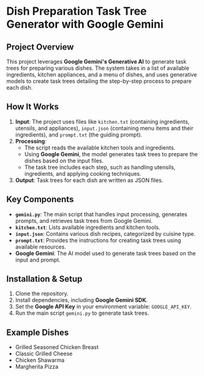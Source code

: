 # Dish Preparation Task Tree Generator with Google Gemini

## Project Overview
This project leverages **Google Gemini's Generative AI** to generate task trees for preparing various dishes. The system takes in a list of available ingredients, kitchen appliances, and a menu of dishes, and uses generative models to create task trees detailing the step-by-step process to prepare each dish.

## How It Works
1. **Input**: The project uses files like `kitchen.txt` (containing ingredients, utensils, and appliances), `input.json` (containing menu items and their ingredients), and `prompt.txt` (the guiding prompt).
2. **Processing**: 
   - The script reads the available kitchen tools and ingredients.
   - Using **Google Gemini**, the model generates task trees to prepare the dishes based on the input files.
   - The task tree includes each step, such as handling utensils, ingredients, and applying cooking techniques.
3. **Output**: Task trees for each dish are written as JSON files.

## Key Components
- **`gemini.py`**: The main script that handles input processing, generates prompts, and retrieves task trees from Google Gemini.
- **`kitchen.txt`**: Lists available ingredients and kitchen tools.
- **`input.json`**: Contains various dish recipes, categorized by cuisine type.
- **`prompt.txt`**: Provides the instructions for creating task trees using available resources.
- **Google Gemini**: The AI model used to generate task trees based on the input and prompt.

## Installation & Setup
1. Clone the repository.
2. Install dependencies, including **Google Gemini SDK**.
3. Set the **Google API Key** in your environment variable: `GOOGLE_API_KEY`.
4. Run the main script `gemini.py` to generate task trees.

## Example Dishes
- Grilled Seasoned Chicken Breast
- Classic Grilled Cheese
- Chicken Shawarma
- Margherita Pizza
